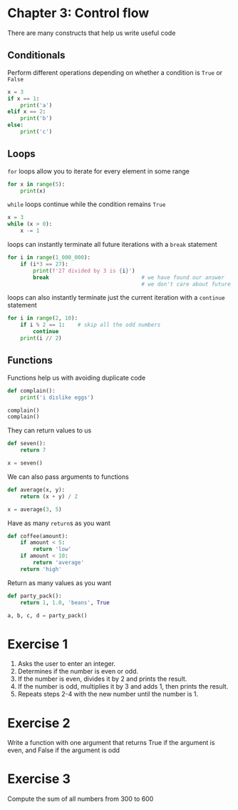 # Chapter 3: Control flow

There are many constructs that help us write useful code

## Conditionals

Perform different operations depending on whether a condition is `True` or `False`

```python
x = 3
if x == 1:
    print('a')
elif x == 2:
    print('b')
else:
    print('c')
```

## Loops

`for` loops allow you to iterate for every element in some range

```python
for x in range(5):
    print(x)
```

`while` loops continue while the condition remains `True`

```python
x = 3
while (x > 0):
    x -= 1
```

loops can instantly terminate all future iterations with a `break` statement

```python
for i in range(1_000_000):
    if (i*3 == 27):
        print(f'27 divided by 3 is {i}')
        break                             # we have found our answer
                                          # we don't care about future iterations of i
```

loops can also instantly terminate just the current iteration with a `continue` statement

```python
for i in range(2, 10):
    if i % 2 == 1:    # skip all the odd numbers
        continue
    print(i // 2)
```

## Functions

Functions help us with avoiding duplicate code

```python
def complain():
    print('i dislike eggs')

complain()
complain()
```

They can return values to us

```python
def seven():
    return 7

x = seven()
```

We can also pass arguments to functions

```python
def average(x, y):
    return (x + y) / 2

x = average(3, 5)
```

Have as many `return`s as you want

```python
def coffee(amount):
    if amount < 5:
        return 'low'
    if amount < 10:
        return 'average'
    return 'high'
```

Return as many values as you want

```python
def party_pack():
    return 1, 1.0, 'beans', True

a, b, c, d = party_pack()
```

# Exercise 1

1. Asks the user to enter an integer.
2. Determines if the number is even or odd.
3. If the number is even, divides it by 2 and prints the result.
4. If the number is odd, multiplies it by 3 and adds 1, then prints the result.
5. Repeats steps 2-4 with the new number until the number is 1.

# Exercise 2

Write a function with one argument that returns True if the argument is even, and False if the argument is odd

# Exercise 3

Compute the sum of all numbers from 300 to 600
